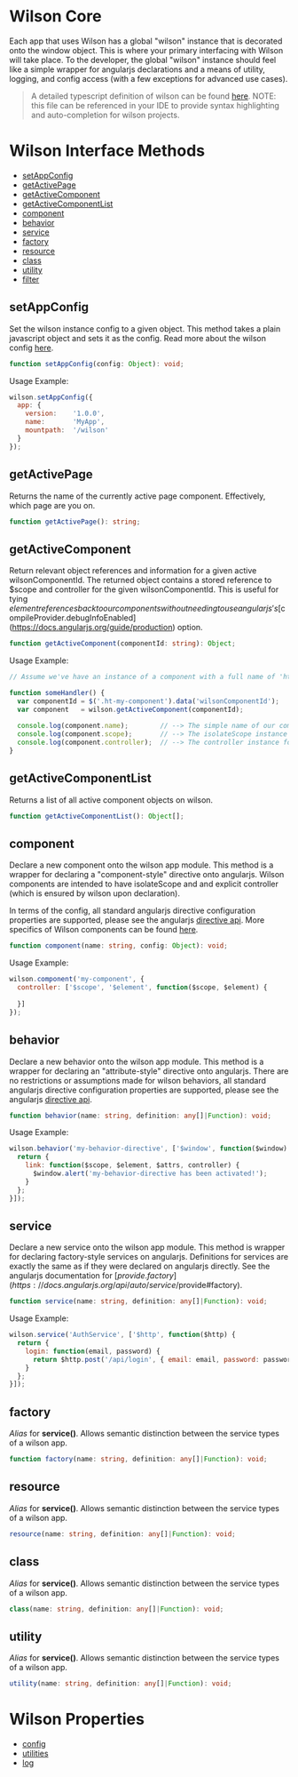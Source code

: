# Wilson Core

Each app that uses Wilson has a global "wilson" instance that is decorated onto the window object.
This is where your primary interfacing with Wilson will take place. To the developer, the global "wilson" 
instance should feel like a simple wrapper for angularjs declarations and a means of utility, logging, 
and config access (with a few exceptions for advanced use cases).

> A detailed typescript definition of wilson can be found [here](https://raw.githubusercontent.com/hightail/wilson/master/wilson.d.ts). NOTE: this file can be referenced in your 
> IDE to provide syntax highlighting and auto-completion for wilson projects.


Wilson Interface Methods
====

* [setAppConfig](#setappconfig)
* [getActivePage](#getactivepage)
* [getActiveComponent](#getactivecomponent)
* [getActiveComponentList](#getactivecomponentlist)
* [component](#component)
* [behavior](#behavior)
* [service](#service)
* [factory](#factory)
* [resource](#resource)
* [class](#class)
* [utility](#utility)
* [filter](#filter)
  
  
## setAppConfig

Set the wilson instance config to a given object. This method takes a plain javascript object and sets it
as the config. Read more about the wilson config [here](#config). 

```typescript
function setAppConfig(config: Object): void;
```
Usage Example:
```js
wilson.setAppConfig({
  app: {
    version:    '1.0.0',
    name:       'MyApp',
    mountpath:  '/wilson'
  }
});
```



## getActivePage

Returns the name of the currently active page component. Effectively, which page are you on.

```typescript
function getActivePage(): string;
```


## getActiveComponent

Return relevant object references and information for a given active wilsonComponentId. The returned
object contains a stored reference to $scope and controller for the given wilsonComponentId. This is useful
for tying $element references back to our components without needing to use angularjs's [$compileProvider.debugInfoEnabled](https://docs.angularjs.org/guide/production) option.

```typescript
function getActiveComponent(componentId: string): Object;
```
Usage Example:
```js
// Assume we've have an instance of a component with a full name of 'ht-my-component' in the DOM

function someHandler() {
  var componentId = $('.ht-my-component').data('wilsonComponentId');
  var component   = wilson.getActiveComponent(componentId);
  
  console.log(component.name);        // --> The simple name of our component "my-component"
  console.log(component.scope);       // --> The isolateScope instance for this component
  console.log(component.controller);  // --> The controller instance for this component
}

```


## getActiveComponentList

Returns a list of all active component objects on wilson.

```typescript
function getActiveComponentList(): Object[];
```


## component

Declare a new component onto the wilson app module. This method is a wrapper for declaring a
"component-style" directive onto angularjs. Wilson components are intended to have isolateScope and
and explicit controller (which is ensured by wilson upon declaration). 

In terms of the config, all standard angularjs directive configuration properties are supported, please 
see the angularjs [directive api](https://docs.angularjs.org/api/ng/service/$compile). More specifics of 
Wilson components can be found [here](../components/components.md).

```typescript
function component(name: string, config: Object): void;
```
Usage Example:
```js
wilson.component('my-component', {
  controller: ['$scope', '$element', function($scope, $element) {
    
  }]
});
```


## behavior

Declare a new behavior onto the wilson app module. This method is a wrapper for declaring an
"attribute-style" directive onto angularjs. There are no restrictions or assumptions made for wilson
behaviors, all standard angularjs directive configuration properties are supported, please see the 
angularjs [directive api](https://docs.angularjs.org/api/ng/service/$compile). 

```typescript
function behavior(name: string, definition: any[]|Function): void;
```
Usage Example:
```js
wilson.behavior('my-behavior-directive', ['$window', function($window) {
  return {
    link: function($scope, $element, $attrs, controller) {
      $window.alert('my-behavior-directive has been activated!');
    }
  };
}]);
```


## service

Declare a new service onto the wilson app module. This method is wrapper for declaring
factory-style services on angularjs. Definitions for services are exactly the same as if they
were declared on angularjs directly. See the angularjs documentation for [$provide.factory](https://docs.angularjs.org/api/auto/service/$provide#factory). 

```typescript
function service(name: string, definition: any[]|Function): void;
```
Usage Example:
```js
wilson.service('AuthService', ['$http', function($http) {
  return {
    login: function(email, password) {
      return $http.post('/api/login', { email: email, password: password });
    }
  };
}]);
```


## factory

*Alias* for **service()**. Allows semantic distinction between the service types of a wilson app.

```typescript
function factory(name: string, definition: any[]|Function): void;
```


## resource

*Alias* for **service()**. Allows semantic distinction between the service types of a wilson app.

```typescript
resource(name: string, definition: any[]|Function): void;
```


## class

*Alias* for **service()**. Allows semantic distinction between the service types of a wilson app.

```typescript
class(name: string, definition: any[]|Function): void;
```


## utility

*Alias* for **service()**. Allows semantic distinction between the service types of a wilson app.

```typescript
utility(name: string, definition: any[]|Function): void;
```


Wilson Properties
====

* [config](#config)
* [utilities](../utilities/utilities.md)
* [log](../logging/logging.md)
